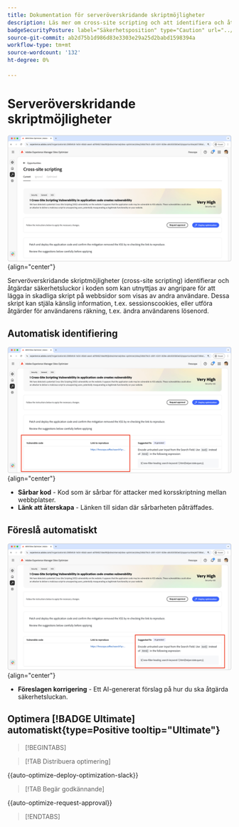 ```yaml
---
title: Dokumentation för serveröverskridande skriptmöjligheter
description: Läs mer om cross-site scripting och att identifiera och åtgärda säkerhetsluckor.
badgeSecurityPosture: label="Säkerhetsposition" type="Caution" url="../../opportunity-types/security-posture.md" tooltip="Säkerhetsposition"
source-git-commit: ab2d75b1d986d83e3303e29a25d2babd1598394a
workflow-type: tm+mt
source-wordcount: '132'
ht-degree: 0%

---
```



# Serveröverskridande skriptmöjligheter

![Affärsmöjlighet mellan webbplatser](./assets/cross-site-scripting/hero.png){align="center"}

Serveröverskridande skriptmöjligheter (cross-site scripting) identifierar och åtgärdar säkerhetsluckor i koden som kan utnyttjas av angripare för att lägga in skadliga skript på webbsidor som visas av andra användare. Dessa skript kan stjäla känslig information, t.ex. sessionscookies, eller utföra åtgärder för användarens räkning, t.ex. ändra användarens lösenord.

## Automatisk identifiering

![Identifiera affärsmöjlighet mellan webbplatser automatiskt](./assets/cross-site-scripting/auto-identify.png){align="center"}

* **Sårbar kod** - Kod som är sårbar för attacker med korsskriptning mellan webbplatser.
* **Länk att återskapa** - Länken till sidan där sårbarheten påträffades.

## Föreslå automatiskt

![Föreslå affärsmöjlighet mellan webbplatser automatiskt](./assets/cross-site-scripting/auto-suggest.png){align="center"}

* **Föreslagen korrigering** - Ett AI-genererat förslag på hur du ska åtgärda säkerhetsluckan.

## Optimera [!BADGE Ultimate] automatiskt{type=Positive tooltip="Ultimate"}


>[!BEGINTABS]

>[!TAB Distribuera optimering]

{{auto-optimize-deploy-optimization-slack}}

>[!TAB Begär godkännande]

{{auto-optimize-request-approval}}

>[!ENDTABS]
